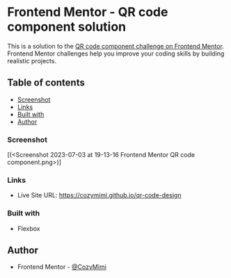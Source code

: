 # Frontend Mentor - QR code component solution

This is a solution to the [QR code component challenge on Frontend Mentor](https://www.frontendmentor.io/challenges/qr-code-component-iux_sIO_H). Frontend Mentor challenges help you improve your coding skills by building realistic projects. 

## Table of contents

  - [Screenshot](#screenshot)
  - [Links](#links)
  - [Built with](#built-with)
  - [Author](#author)



### Screenshot

[(<Screenshot 2023-07-03 at 19-13-16 Frontend Mentor QR code component.png>)]


### Links

- Live Site URL: https://cozymimi.github.io/qr-code-design


### Built with

- Flexbox

## Author


- Frontend Mentor - [@CozyMimi](https://www.frontendmentor.io/profile/CozyMimi)


